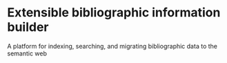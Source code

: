 Extensible bibliographic information builder
============================================

A platform for indexing, searching, and migrating bibliographic data to the semantic web

